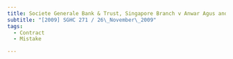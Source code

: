 ```yaml
---
title: Societe Generale Bank & Trust, Singapore Branch v Anwar Agus and Others 
subtitle: "[2009] SGHC 271 / 26\_November\_2009"
tags:
  - Contract
  - Mistake

---
```


